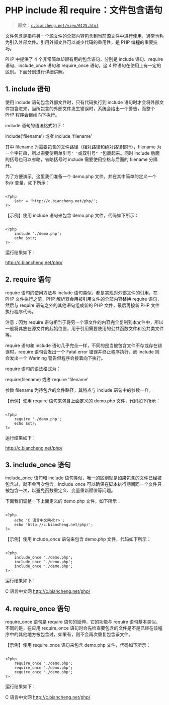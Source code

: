 # PHP include 和 require：文件包含语句

> 原文：[`c.biancheng.net/view/6125.html`](http://c.biancheng.net/view/6125.html)

文件包含是指将另一个源文件的全部内容包含到当前源文件中进行使用，通常也称为引入外部文件。引用外部文件可以减少代码的重用性，是 PHP 编程的重要技巧。

PHP 中提供了 4 个非常简单却很有用的包含语句，分别是 include 语句、require 语句、include_once 语句和 require_once 语句。这 4 种语句在使用上有一定的区别。下面分别进行详细讲解。

## 1\. include 语句

使用 include 语句包含外部文件时，只有代码执行到 include 语句时才会将外部文件包含进来，当所包含的外部文件发生错误时，系统会给出一个警告，而整个 PHP 程序会继续向下执行。

include 语句的语法格式如下：

include('filename') 或者 include 'filename'

其中 filename 为需要包含的文件路径（相对路径和绝对路径都行），filename 为一个字符串，所以需要使用单引号`' '`或双引号`" "`包裹起来。同时 include 后面的括号也可以省略，省略括号时 include 需要使用空格与后面的 filename 分隔开。

为了方便演示，这里我们准备一个 demo.php 文件，并在其中简单的定义一个 $str 变量，如下所示：

```

<?php
    $str = 'http://c.biancheng.net/php/';
?>
```

【示例】使用 include 语句来包含 demo.php 文件，代码如下所示：

```

<?php
    include './demo.php';
    echo $str;
?>
```

运行结果如下：

http://c.biancheng.net/php/

## 2\. require 语句

require 语句的使用方法与 include 语句类似，都是实现对外部文件的引用。在 PHP 文件执行之前，PHP 解析器会用被引用文件的全部内容替换 require 语句，然后与 require 语句之外的其他语句组成新的 PHP 文件，最后再按新 PHP 文件执行程序代码。

注意：因为 require 语句相当于将另一个源文件的内容完全复制到本文件中，所以一般将其放在源文件的起始位置，用于引用需要使用的公共函数文件和公共类文件等。

require 语句和 include 语句几乎完全一样，不同的是当被包含文件不存或存在错误时，require 语句会发出一个 Fatal error 错误并终止程序执行，而 include 则会发出一个 Warining 警告但程序会接着向下执行。

require 语句的语法格式为：

require(filename) 或者 require 'filename'

参数 filename 为待包含的文件路径，其特点与 include 语句中的参数一样。

【示例】使用 require 语句来包含上面定义的 demo.php 文件，代码如下所示：

```

<?php
    require './demo.php';
    echo $str;
?>
```

运行结果如下：

http://c.biancheng.net/php/

## 3\. include_once 语句

include_once 语句和 include 语句类似，唯一的区别就是如果包含的文件已经被包含过，就不会再次包含。include_once 可以确保在脚本执行期间同一个文件只被包含一次，以避免函数重定义、变量重新赋值等问题。

下面我们调整一下上面定义的 demo.php 文件，如下所示：

```

<?php
    echo 'C 语言中文网<br>';
    echo 'http://c.biancheng.net/php/';
?>
```

【示例】使用 include_once 语句来包含 demo.php 文件，代码如下所示：

```

<?php
    include_once './demo.php';
    include_once './demo.php';
    include_once './demo.php';
?>
```

运行结果如下：

C 语言中文网
http://c.biancheng.net/php/

## 4\. require_once 语句

require_once 语句是 require 语句的延伸，它的功能与 require 语句基本类似，不同的是，在应用 require_once 语句时会先检查要包含的文件是不是已经在该程序中的其他地方被包含过，如果有，则不会再次重复包含该文件。

【示例】使用 require_once 语句来包含 demo.php 文件，代码如下所示：

```

<?php
    require_once './demo.php';
    require_once './demo.php';
    require_once './demo.php';
?>
```

运行结果如下：

C 语言中文网
http://c.biancheng.net/php/